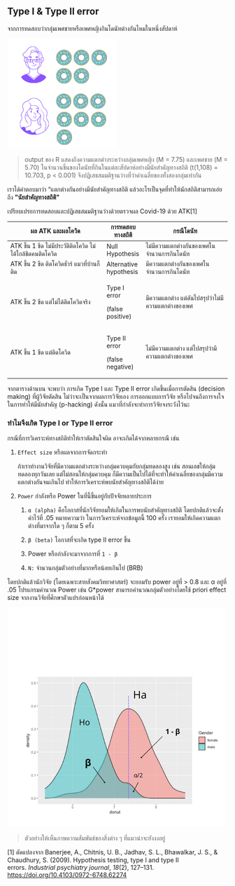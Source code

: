 ## Type I & Type II error

จากการทดสอบว่ากลุ่มเพศชายหรือเพศหญิงกินโดนัทต่างกันไหมในหนึ่งสัปดาห์ 

![power](https://github.com/amaiesc/study_r/blob/master/docs/Male.png?raw=true)

> output ของ R แสดงถึงความแตกต่างระหว่างกลุ่มเพศหญิง (M = 7.75) และเพศชาย (M = 5.70) 
> ในจำนวนชิ้นของโดนัทที่กินในแต่ละสัปดาห์อย่างมีนัยสำคัญทางสถิติ (t(1,108) = 10.703, p < 0.001) จึงปฎิเสธสมมติฐานว่างที่ว่าค่าเฉลี่ยของทั้งสองกลุ่มเท่ากัน


เราได้คำตอบมาว่า “แตกต่างกันอย่างมีนัยสำคัญทางสถิติ แล้วอะไรเป็นจุดที่ทำให้นักสถิติสามารถเอ่ยถึง **”นัยสำคัญทางสถิติ"**

เปรียบเปรยการทดสอบและปฎิเสธสมมติฐานว่างด้วยตรวจผล Covid-19 ด้วย ATK[1]

<table>
<colgroup>
<col style="width: 43%" />
<col style="width: 17%" />
<col style="width: 38%" />
</colgroup>
<thead>
<tr class="header">
<th>ผล ATK และผลโควิด</th>
<th>การทดสอบทางสถิติ</th>
<th>กรณีโดนัท</th>
</tr>
</thead>
<tbody>
<tr class="odd">
<td>ATK ขึ้น 1 ขีด ไม่มีประวัติติดโควิด ไม่ได้ใกล้ชิดคนติดโควิด</td>
<td>Null Hypothesis</td>
<td>ไม่มีความแตกต่างกันของเพศในจำนวนการกินโดนัท</td>
</tr>
<tr class="even">
<td>ATK ขึ้น 2 ขีด ติดโควิดชัวร์ แมวที่บ้านก็ติด</td>
<td>Alternative hypothesis</td>
<td>มีความแตกต่างกันของเพศในจำนวนการกินโดนัท</td>
</tr>
<tr class="odd">
<td>ATK ขึ้น 2 ขีด แต่ไม่ได้ติดโควิดจริง</td>
<td><p>Type I error</p>
<p>(false positive)</p></td>
<td>มีความแตกต่าง แต่ดันไปสรุปว่าไม่มีความแตกต่างของเพศ</td>
</tr>
<tr class="even">
<td>ATK ขึ้น 1 ขีด แต่ติดโควิด</td>
<td><p>Type II error</p>
<p>(false negative)</p></td>
<td>ไม่มีความแตกต่าง แต่ไปสรุปว่ามีความแตกต่างของเพศ</td>
</tr>
</tbody>
</table>

จากตารางด้านบน จะพบว่า การเกิด Type I และ Type II error
เกิดขึ้นเมื่อการตัดสิน (decision making) ที่ผู้วิจัยตัดสิน
ไม่ว่าจะเป็นจากผลการวิจัยเอง การออกแบบการวิจัย
หรือไปจนถึงการจงใจในการทำให้มีนัยสำคัญ (p-hacking) ดังนั้น
แมวที่กำลังจะทำการวิจัยจงระวังไว้นะ

### ทำไมจึงเกิด Type I or Type II error

กรณีที่การวิเคราะห์ทางสถิติทำให้เราตัดสินใจผิด อาจะเกิดได้จากหลายกรณี
เช่น

1.  `Effect size` หรือผลจากการจัดกระทำ

    ถ้าเราทำงานวิจัยที่มีความแตกต่างระหว่างกลุ่มควบคุมกับกลุ่มทดลองสูง
    เช่น สอนเลขให้กลุ่มทดลองทุกวันเลย แต่ไม่สอนให้กลุ่มควบคุม
    ก็มีความเป็นไปได้ที่จะทำให้ค่าเฉลี่ยของกลุ่มมีความแตกต่างกันจนเกินไป
    ทำให้การวิเคราะห์พบนัยสำคัญทางสถิติได้ง่าย

2.  `Power` กำลังหรือ Power ในที่นี้ขึ้นอยู่กับปัจจัยหลายประการ

    1.  `α (alpha)` คือโอกาสที่นักวิจัยยอมให้เกิดในการพบนับสำคัญทางสถิติ
        โดยปกติแล้วจะตั้งค่าไว้ที่ .05 หมายความว่า
        ในการวิเคราะห์จากข้อมูลนี้ 100 ครั้ง
        เรายอมให้เกิดความแตกต่างที่มาจากใด ๆ ก็ตาม 5 ครั้ง

    2.  `β (beta)` โอกาสที่จะเกิด type II error ขึ้น

    3.  Power หรือกำลังจะมาจากการที่ `1 - β`

    4.  `N:` จำนวนกลุ่มตัวอย่างที่มากหรือน้อยเกินไป (BRB)

โดยปกติแล้วนักวิจัย (โดยเฉพาะสายสังคมวิทยาศาสตร์) จะยอมรับ power อยู่ที่ &gt; 0.8 และ α อยู่ที่ .05 โปรแกรมคำนวณ Power เช่น G\*power สามารถคำนวณกลุ่มตัวอย่างโดยใช้ priori effect size จากงานวิจัยที่ศึกษาตัวแปรก่อนหน้าได้

![power](https://github.com/amaiesc/study_r/blob/master/docs/dis_donut.png?raw=true)

> ตัวอย่างให้เห็นภาพความสัมพันธ์ของสิ่งต่าง ๆ ที่แมวน่าจะยังงงอยู่

[1] ดัดแปลงจาก Banerjee, A., Chitnis, U. B., Jadhav, S. L., Bhawalkar,
J. S., & Chaudhury, S. (2009). Hypothesis testing, type I and type II
errors. *Industrial psychiatry journal*, *18*(2), 127–131.
<https://doi.org/10.4103/0972-6748.62274>

